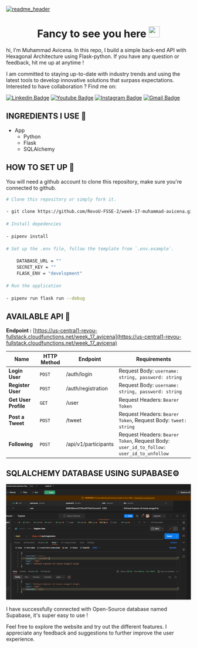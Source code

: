 [![readme_header](https://github.com/muhammad-avicena/profile/assets/49929404/b7b89034-8e25-4f25-a1a2-5665aa66448c)](https://avicena.dev/)

<h1 align="center">Fancy to see you here <img src="https://raw.githubusercontent.com/muhammad-avicena/profile/master/wave.gif" width="30px" height="30px" /> </h1>

hi, I'm Muhammad Avicena. In this repo, I build a simple back-end API with Hexagonal Architecture using Flask-python. If you have any question or feedback, hit me up at anytime !

I am committed to staying up-to-date with industry trends and using the latest tools to develop innovative solutions that surpass expectations.
Interested to have collaboration ? Find me on:

[![Linkedin Badge](https://img.shields.io/badge/-Muhammad_Avicena-blue?style=flat-square&logo=Linkedin&logoColor=white)](https://www.linkedin.com/in/muhammad-avicena/)
[![Youtube Badge](https://img.shields.io/badge/-Muhammad_Avicena-darkred?style=flat-square&logo=youtube&logoColor=white)](https://www.youtube.com/@MuhammadAvicena)
[![Instagram Badge](https://img.shields.io/badge/-ryuhideaki.dev-purple?style=flat-square&logo=instagram&logoColor=white)](https://www.instagram.com/ryuhideaki.dev/)
[![Gmail Badge](https://img.shields.io/badge/-cenarahmant.dev@gmail.com-c14438?style=flat-square&logo=Gmail&logoColor=white)](mailto:cenarahmant.dev@gmail.com)

## INGREDIENTS I USE 📜

- App
  - Python
  - Flask
  - SQLAlchemy

## HOW TO SET UP 📰

You will need a github account to clone this repository, make sure you're connected to github.

```bash
# Clone this repository or simply fork it.

- git clone https://github.com/RevoU-FSSE-2/week-17-muhammad-avicena.git

# Install depedencies

- pipenv install

# Set up the .env file, follow the template from `.env.example`.

    DATABASE_URL = ""
    SECRET_KEY = ""
    FLASK_ENV = "development"

# Run the application

- pipenv run flask run --debug
```

## AVAILABLE API 📰

**Endpoint :** [https://us-central1-revou-fullstack.cloudfunctions.net/week_17_avicena](https://us-central1-revou-fullstack.cloudfunctions.net/week_17_avicena)

| Name                 | HTTP Method | Endpoint             | Requirements                                                                            |
| -------------------- | ----------- | -------------------- | --------------------------------------------------------------------------------------- |
| **Login User**       | `POST`      | /auth/login          | Request Body: `username: string, password: string`                                      |
| **Register User**    | `POST`      | /auth/registration   | Request Body: `username: string, password: string`                                      |
| **Get User Profile** | `GET`       | /user                | Request Headers: `Bearer Token`                                                         |
| **Post a Tweet**     | `POST`      | /tweet               | Request Headers: `Bearer Token`, Request Body: `tweet: string`                          |
| **Following**        | `POST`      | /api/v1/participants | Request Headers: `Bearer Token`, Request Body: `user_id_to_follow: user_id_to_unfollow` |

## SQLALCHEMY DATABASE USING SUPABASE⚙️

![database](assets-github/database.png)

I have successfully connected with Open-Source database named Supabase, it's super easy to use !

Feel free to explore the website and try out the different features. I appreciate any feedback and suggestions to further improve the user experience.
